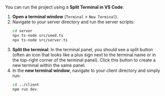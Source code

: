 You can run the project using a **Split Terminal in VS Code**:

1.  **Open a terminal window** (`Terminal` > `New Terminal`).
2.  Navigate to your server directory and run the server scripts:
    ```bash
    cd server
    npx ts-node src/seed.ts
    npx ts-node src/server.ts
    ```
3.  **Split the terminal**: In the terminal panel, you should see a split button (often an icon that looks like a plus sign next to the terminal name or in the top-right corner of the terminal panel). Click this button to create a new terminal within the same panel.
4.  In the **new terminal window**, navigate to your client directory and simply run:
    ```bash
    cd ../client
    npm run dev
    ```